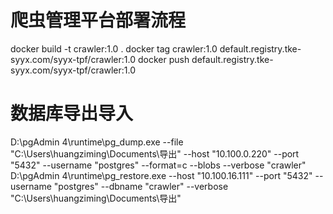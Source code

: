# 爬虫管理平台部署流程
docker build -t crawler:1.0 .
docker tag crawler:1.0  default.registry.tke-syyx.com/syyx-tpf/crawler:1.0
docker push default.registry.tke-syyx.com/syyx-tpf/crawler:1.0 

# 数据库导出导入
D:\pgAdmin 4\runtime\pg_dump.exe --file "C:\\Users\\huangziming\\Documents\\导出" --host "10.100.0.220" --port "5432" --username "postgres" --format=c --blobs --verbose "crawler"
D:\pgAdmin 4\runtime\pg_restore.exe --host "10.100.16.111" --port "5432" --username "postgres" --dbname "crawler" --verbose "C:\\Users\\huangziming\\Documents\\导出"